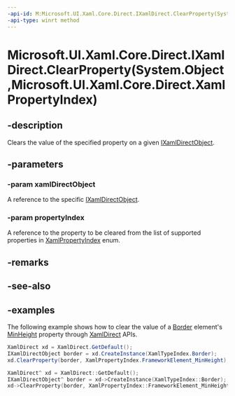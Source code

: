 ```yaml
---
-api-id: M:Microsoft.UI.Xaml.Core.Direct.IXamlDirect.ClearProperty(System.Object,Microsoft.UI.Xaml.Core.Direct.XamlPropertyIndex)
-api-type: winrt method
---
```


# Microsoft.UI.Xaml.Core.Direct.IXamlDirect.ClearProperty(System.Object,Microsoft.UI.Xaml.Core.Direct.XamlPropertyIndex)

<!--
public void ClearProperty (object xamlDirectObject, Microsoft.UI.Xaml.Core.Direct.XamlPropertyIndex propertyIndex);
-->


## -description

Clears the value of the specified property on a given [IXamlDirectObject](ixamldirectobject.md).

## -parameters

### -param xamlDirectObject

A reference to the specific [IXamlDirectObject](ixamldirectobject.md).

### -param propertyIndex

A reference to the property to be cleared from the list of supported properties in [XamlPropertyIndex](xamlpropertyindex.md) enum.

## -remarks

## -see-also

## -examples

The following example shows how to clear the value of a [Border](../windows.ui.xaml.controls/border.md) element's [MinHeight](../windows.ui.xaml/frameworkelement_minheight.md) property through [XamlDirect](xamldirect.md) APIs.

```C#
XamlDirect xd = XamlDirect.GetDefault();
IXamlDirectObject border = xd.CreateInstance(XamlTypeIndex.Border);
xd.ClearProperty(border, XamlPropertyIndex.FrameworkElement_MinHeight);
```

```CPP
XamlDirect^ xd = XamlDirect::GetDefault();
IXamlDirectObject^ border = xd->CreateInstance(XamlTypeIndex::Border);
xd->ClearProperty(border, XamlPropertyIndex::FrameworkElement_MinHeight);
```

